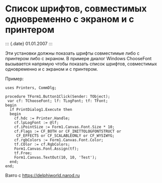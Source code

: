 Список шрифтов, совместимых одновременно с экраном и с принтером
================================================================

::: {.date}
01.01.2007
:::

Эти установки должны показать шрифты совместимые либо с принтером либо с
экраном. В примере диалог Windows ChooseFont вызывается напрямую чтобы
показать список шрифтов, совместимых одновременно и с экраном и с
принтером.

Пример:

    uses Printers, CommDlg;
     
    procedure TForm1.Button1Click(Sender: TObject);
     var cf: TChooseFont; lf: TLogFont; tf: TFont;
    begin
      if PrintDialog1.Execute then
      begin
        cf.hdc := Printer.Handle;
        cf.lpLogFont := @lf;
        cf.iPointSize := Form1.Canvas.Font.Size * 10;
        cf.Flags := CF_BOTH or CF_INITTOLOGFONTSTRUCT or
         CF_EFFECTS or CF_SCALABLEONLY or CF_WYSIWYG;
        cf.rgbColors := Form1.Canvas.Font.Color;
        tf.COlor := cf.RgbColors;
        Form1.Canvas.Font.Assign(tf);
        tf.Free;
        Form1.Canvas.TextOut(10, 10, 'Test');
      end;
    end;

Взято с <https://delphiworld.narod.ru>

